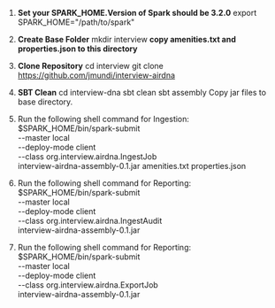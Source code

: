 1. **Set your SPARK_HOME.Version of Spark should be 3.2.0**
   export SPARK_HOME="/path/to/spark"

2. **Create Base Folder**
   mkdir interview
   **copy amenities.txt and properties.json to this directory**

4. **Clone Repository**
   cd interview
   git clone https://github.com/jmundi/interview-airdna

5. **SBT Clean**
   cd interview-dna
   sbt clean
   sbt assembly
   Copy jar files to base directory.

6. Run the following shell command for Ingestion:
   $SPARK_HOME/bin/spark-submit \
   --master local \
   --deploy-mode client \
   --class org.interview.airdna.IngestJob \
   interview-airdna-assembly-0.1.jar amenities.txt properties.json

7. Run the following shell command for Reporting:
   $SPARK_HOME/bin/spark-submit \
   --master local \
   --deploy-mode client \
   --class org.interview.airdna.IngestAudit \
   interview-airdna-assembly-0.1.jar

8. Run the following shell command for Reporting:
   $SPARK_HOME/bin/spark-submit \
   --master local \
   --deploy-mode client \
   --class org.interview.airdna.ExportJob \
   interview-airdna-assembly-0.1.jar
